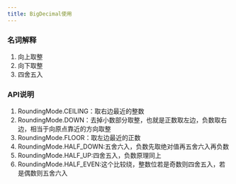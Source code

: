 ```yaml
---
title: BigDecimal使用
---
```


### 名词解释
1. 向上取整
2. 向下取整
3. 四舍五入

### API说明

1. RoundingMode.CEILING：取右边最近的整数
2. RoundingMode.DOWN：去掉小数部分取整，也就是正数取左边，负数取右边，相当于向原点靠近的方向取整
3. RoundingMode.FLOOR：取左边最近的正数
4. RoundingMode.HALF_DOWN:五舍六入，负数先取绝对值再五舍六入再负数
5. RoundingMode.HALF_UP:四舍五入，负数原理同上
6. RoundingMode.HALF_EVEN:这个比较绕，整数位若是奇数则四舍五入，若是偶数则五舍六入